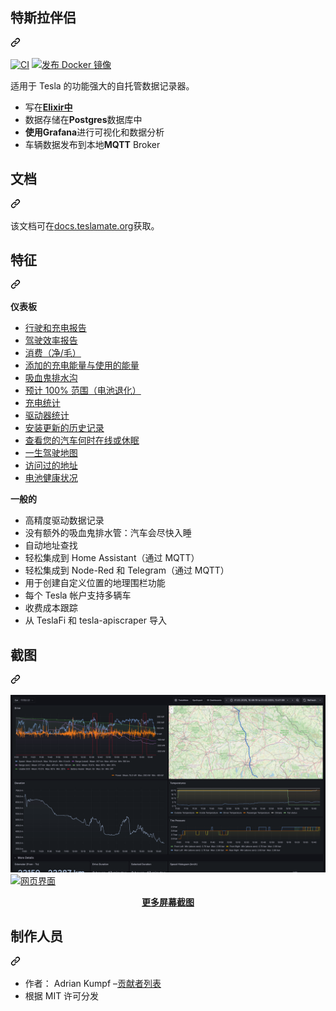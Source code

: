 <div class="Box-sc-g0xbh4-0 bJMeLZ js-snippet-clipboard-copy-unpositioned" data-hpc="true"><article class="markdown-body entry-content container-lg" itemprop="text"><div class="markdown-heading" dir="auto"><h1 tabindex="-1" class="heading-element" dir="auto"><font style="vertical-align: inherit;"><font style="vertical-align: inherit;">特斯拉伴侣</font></font></h1><a id="user-content-teslamate" class="anchor" aria-label="永久链接：特斯拉伴侣" href="#teslamate"><svg class="octicon octicon-link" viewBox="0 0 16 16" version="1.1" width="16" height="16" aria-hidden="true"><path d="m7.775 3.275 1.25-1.25a3.5 3.5 0 1 1 4.95 4.95l-2.5 2.5a3.5 3.5 0 0 1-4.95 0 .751.751 0 0 1 .018-1.042.751.751 0 0 1 1.042-.018 1.998 1.998 0 0 0 2.83 0l2.5-2.5a2.002 2.002 0 0 0-2.83-2.83l-1.25 1.25a.751.751 0 0 1-1.042-.018.751.751 0 0 1-.018-1.042Zm-4.69 9.64a1.998 1.998 0 0 0 2.83 0l1.25-1.25a.751.751 0 0 1 1.042.018.751.751 0 0 1 .018 1.042l-1.25 1.25a3.5 3.5 0 1 1-4.95-4.95l2.5-2.5a3.5 3.5 0 0 1 4.95 0 .751.751 0 0 1-.018 1.042.751.751 0 0 1-1.042.018 1.998 1.998 0 0 0-2.83 0l-2.5 2.5a1.998 1.998 0 0 0 0 2.83Z"></path></svg></a></div>
<p dir="auto"><a href="https://github.com/teslamate-org/teslamate/actions/workflows/elixir.yml"><img src="https://github.com/teslamate-org/teslamate/actions/workflows/elixir.yml/badge.svg" alt="CI" style="max-width: 100%;"></a>
<a href="https://github.com/teslamate-org/teslamate/actions/workflows/buildx.yml"><img src="https://github.com/teslamate-org/teslamate/actions/workflows/buildx.yml/badge.svg" alt="发布 Docker 镜像" style="max-width: 100%;"></a>
<a href="https://coveralls.io/github/teslamate-org/teslamate?branch=master" rel="nofollow"><img src="https://camo.githubusercontent.com/347bee44ca499d4b10912bd082abec964112133d0992cd829693f3120c94c3c0/68747470733a2f2f636f766572616c6c732e696f2f7265706f732f6769746875622f7465736c616d6174652d6f72672f7465736c616d6174652f62616467652e7376673f6272616e63683d6d6173746572" alt="" data-canonical-src="https://coveralls.io/repos/github/teslamate-org/teslamate/badge.svg?branch=master" style="max-width: 100%;"></a>
<a href="https://hub.docker.com/r/teslamate/teslamate" rel="nofollow"><img src="https://camo.githubusercontent.com/93595e5603ed58f304aa59c15c0f0b78aa4c45da9400d8a35df7c22cbc5a86a3/68747470733a2f2f696d672e736869656c64732e696f2f646f636b65722f762f7465736c616d6174652f7465736c616d6174652f6c6174657374" alt="" data-canonical-src="https://img.shields.io/docker/v/teslamate/teslamate/latest" style="max-width: 100%;"></a>
<a href="https://hub.docker.com/r/teslamate/teslamate" rel="nofollow"><img src="https://camo.githubusercontent.com/8c6c774b45d0eb8b396ae891277d908588d3a32695f25cfb052f78e698cc53b1/68747470733a2f2f696d672e736869656c64732e696f2f646f636b65722f696d6167652d73697a652f7465736c616d6174652f7465736c616d6174652f6c6174657374" alt="" data-canonical-src="https://img.shields.io/docker/image-size/teslamate/teslamate/latest" style="max-width: 100%;"></a>
<a href="https://hub.docker.com/r/teslamate/teslamate" rel="nofollow"><img src="https://camo.githubusercontent.com/825e098e759fad6efce30b07491a9541d540d05820258020556f42a2d7b55d31/68747470733a2f2f696d672e736869656c64732e696f2f646f636b65722f70756c6c732f7465736c616d6174652f7465736c616d6174653f636f6c6f723d253233303939636563" alt="" data-canonical-src="https://img.shields.io/docker/pulls/teslamate/teslamate?color=%23099cec" style="max-width: 100%;"></a></p>
<p dir="auto"><font style="vertical-align: inherit;"><font style="vertical-align: inherit;">适用于 Tesla 的功能强大的自托管数据记录器。</font></font></p>
<ul dir="auto">
<li><font style="vertical-align: inherit;"><font style="vertical-align: inherit;">写在</font></font><strong><a href="https://elixir-lang.org/" rel="nofollow"><font style="vertical-align: inherit;"><font style="vertical-align: inherit;">Elixir中</font></font></a></strong></li>
<li><font style="vertical-align: inherit;"><font style="vertical-align: inherit;">数据存储在</font></font><strong><font style="vertical-align: inherit;"><font style="vertical-align: inherit;">Postgres</font></font></strong><font style="vertical-align: inherit;"><font style="vertical-align: inherit;">数据库中</font></font></li>
<li><font style="vertical-align: inherit;"><strong><font style="vertical-align: inherit;">使用Grafana</font></strong><font style="vertical-align: inherit;">进行可视化和数据分析</font></font><strong><font style="vertical-align: inherit;"></font></strong></li>
<li><font style="vertical-align: inherit;"><font style="vertical-align: inherit;">车辆数据发布到本地</font></font><strong><font style="vertical-align: inherit;"><font style="vertical-align: inherit;">MQTT</font></font></strong><font style="vertical-align: inherit;"><font style="vertical-align: inherit;"> Broker</font></font></li>
</ul>
<div class="markdown-heading" dir="auto"><h2 tabindex="-1" class="heading-element" dir="auto"><font style="vertical-align: inherit;"><font style="vertical-align: inherit;">文档</font></font></h2><a id="user-content-documentation" class="anchor" aria-label="永久链接：文档" href="#documentation"><svg class="octicon octicon-link" viewBox="0 0 16 16" version="1.1" width="16" height="16" aria-hidden="true"><path d="m7.775 3.275 1.25-1.25a3.5 3.5 0 1 1 4.95 4.95l-2.5 2.5a3.5 3.5 0 0 1-4.95 0 .751.751 0 0 1 .018-1.042.751.751 0 0 1 1.042-.018 1.998 1.998 0 0 0 2.83 0l2.5-2.5a2.002 2.002 0 0 0-2.83-2.83l-1.25 1.25a.751.751 0 0 1-1.042-.018.751.751 0 0 1-.018-1.042Zm-4.69 9.64a1.998 1.998 0 0 0 2.83 0l1.25-1.25a.751.751 0 0 1 1.042.018.751.751 0 0 1 .018 1.042l-1.25 1.25a3.5 3.5 0 1 1-4.95-4.95l2.5-2.5a3.5 3.5 0 0 1 4.95 0 .751.751 0 0 1-.018 1.042.751.751 0 0 1-1.042.018 1.998 1.998 0 0 0-2.83 0l-2.5 2.5a1.998 1.998 0 0 0 0 2.83Z"></path></svg></a></div>
<p dir="auto"><font style="vertical-align: inherit;"><font style="vertical-align: inherit;">该文档可在</font></font><a href="https://docs.teslamate.org/" rel="nofollow"><font style="vertical-align: inherit;"><font style="vertical-align: inherit;">docs.teslamate.org</font></font></a><font style="vertical-align: inherit;"><font style="vertical-align: inherit;">获取。</font></font></p>
<div class="markdown-heading" dir="auto"><h2 tabindex="-1" class="heading-element" dir="auto"><font style="vertical-align: inherit;"><font style="vertical-align: inherit;">特征</font></font></h2><a id="user-content-features" class="anchor" aria-label="永久链接：特点" href="#features"><svg class="octicon octicon-link" viewBox="0 0 16 16" version="1.1" width="16" height="16" aria-hidden="true"><path d="m7.775 3.275 1.25-1.25a3.5 3.5 0 1 1 4.95 4.95l-2.5 2.5a3.5 3.5 0 0 1-4.95 0 .751.751 0 0 1 .018-1.042.751.751 0 0 1 1.042-.018 1.998 1.998 0 0 0 2.83 0l2.5-2.5a2.002 2.002 0 0 0-2.83-2.83l-1.25 1.25a.751.751 0 0 1-1.042-.018.751.751 0 0 1-.018-1.042Zm-4.69 9.64a1.998 1.998 0 0 0 2.83 0l1.25-1.25a.751.751 0 0 1 1.042.018.751.751 0 0 1 .018 1.042l-1.25 1.25a3.5 3.5 0 1 1-4.95-4.95l2.5-2.5a3.5 3.5 0 0 1 4.95 0 .751.751 0 0 1-.018 1.042.751.751 0 0 1-1.042.018 1.998 1.998 0 0 0-2.83 0l-2.5 2.5a1.998 1.998 0 0 0 0 2.83Z"></path></svg></a></div>
<p dir="auto"><strong><font style="vertical-align: inherit;"><font style="vertical-align: inherit;">仪表板</font></font></strong></p>
<ul dir="auto">
<li><a href="https://docs.teslamate.org/docs/screenshots#charging-details" rel="nofollow"><font style="vertical-align: inherit;"><font style="vertical-align: inherit;">行驶和充电报告</font></font></a></li>
<li><a href="https://docs.teslamate.org/docs/screenshots#efficiency" rel="nofollow"><font style="vertical-align: inherit;"><font style="vertical-align: inherit;">驾驶效率报告</font></font></a></li>
<li><a href="https://docs.teslamate.org/docs/screenshots#efficiency" rel="nofollow"><font style="vertical-align: inherit;"><font style="vertical-align: inherit;">消费（净/毛）</font></font></a></li>
<li><a href="https://docs.teslamate.org/docs/screenshots#charges" rel="nofollow"><font style="vertical-align: inherit;"><font style="vertical-align: inherit;">添加的充电能量与使用的能量</font></font></a></li>
<li><a href="https://docs.teslamate.org/docs/screenshots#vampire-drain" rel="nofollow"><font style="vertical-align: inherit;"><font style="vertical-align: inherit;">吸血鬼排水沟</font></font></a></li>
<li><a href="https://docs.teslamate.org/docs/screenshots#projected-range" rel="nofollow"><font style="vertical-align: inherit;"><font style="vertical-align: inherit;">预计 100% 范围（电池退化）</font></font></a></li>
<li><a href="https://docs.teslamate.org/docs/screenshots#charging-stats" rel="nofollow"><font style="vertical-align: inherit;"><font style="vertical-align: inherit;">充电统计</font></font></a></li>
<li><a href="https://docs.teslamate.org/docs/screenshots#drive-stats" rel="nofollow"><font style="vertical-align: inherit;"><font style="vertical-align: inherit;">驱动器统计</font></font></a></li>
<li><a href="https://docs.teslamate.org/docs/screenshots#updates" rel="nofollow"><font style="vertical-align: inherit;"><font style="vertical-align: inherit;">安装更新的历史记录</font></font></a></li>
<li><a href="https://docs.teslamate.org/docs/screenshots#states" rel="nofollow"><font style="vertical-align: inherit;"><font style="vertical-align: inherit;">查看您的汽车何时在线或休眠</font></font></a></li>
<li><a href="https://docs.teslamate.org/docs/screenshots/#lifetime-driving-map" rel="nofollow"><font style="vertical-align: inherit;"><font style="vertical-align: inherit;">一生驾驶地图</font></font></a></li>
<li><a href="https://docs.teslamate.org/docs/screenshots/#visited-addresses" rel="nofollow"><font style="vertical-align: inherit;"><font style="vertical-align: inherit;">访问过的地址</font></font></a></li>
<li><a href="https://docs.teslamate.org/docs/screenshots/#battery-health" rel="nofollow"><font style="vertical-align: inherit;"><font style="vertical-align: inherit;">电池健康状况</font></font></a></li>
</ul>
<p dir="auto"><strong><font style="vertical-align: inherit;"><font style="vertical-align: inherit;">一般的</font></font></strong></p>
<ul dir="auto">
<li><font style="vertical-align: inherit;"><font style="vertical-align: inherit;">高精度驱动数据记录</font></font></li>
<li><font style="vertical-align: inherit;"><font style="vertical-align: inherit;">没有额外的吸血鬼排水管：汽车会尽快入睡</font></font></li>
<li><font style="vertical-align: inherit;"><font style="vertical-align: inherit;">自动地址查找</font></font></li>
<li><font style="vertical-align: inherit;"><font style="vertical-align: inherit;">轻松集成到 Home Assistant（通过 MQTT）</font></font></li>
<li><font style="vertical-align: inherit;"><font style="vertical-align: inherit;">轻松集成到 Node-Red 和 Telegram（通过 MQTT）</font></font></li>
<li><font style="vertical-align: inherit;"><font style="vertical-align: inherit;">用于创建自定义位置的地理围栏功能</font></font></li>
<li><font style="vertical-align: inherit;"><font style="vertical-align: inherit;">每个 Tesla 帐户支持多辆车</font></font></li>
<li><font style="vertical-align: inherit;"><font style="vertical-align: inherit;">收费成本跟踪</font></font></li>
<li><font style="vertical-align: inherit;"><font style="vertical-align: inherit;">从 TeslaFi 和 tesla-apiscraper 导入</font></font></li>
</ul>
<div class="markdown-heading" dir="auto"><h2 tabindex="-1" class="heading-element" dir="auto"><font style="vertical-align: inherit;"><font style="vertical-align: inherit;">截图</font></font></h2><a id="user-content-screenshots" class="anchor" aria-label="永久链接：屏幕截图" href="#screenshots"><svg class="octicon octicon-link" viewBox="0 0 16 16" version="1.1" width="16" height="16" aria-hidden="true"><path d="m7.775 3.275 1.25-1.25a3.5 3.5 0 1 1 4.95 4.95l-2.5 2.5a3.5 3.5 0 0 1-4.95 0 .751.751 0 0 1 .018-1.042.751.751 0 0 1 1.042-.018 1.998 1.998 0 0 0 2.83 0l2.5-2.5a2.002 2.002 0 0 0-2.83-2.83l-1.25 1.25a.751.751 0 0 1-1.042-.018.751.751 0 0 1-.018-1.042Zm-4.69 9.64a1.998 1.998 0 0 0 2.83 0l1.25-1.25a.751.751 0 0 1 1.042.018.751.751 0 0 1 .018 1.042l-1.25 1.25a3.5 3.5 0 1 1-4.95-4.95l2.5-2.5a3.5 3.5 0 0 1 4.95 0 .751.751 0 0 1-.018 1.042.751.751 0 0 1-1.042.018 1.998 1.998 0 0 0-2.83 0l-2.5 2.5a1.998 1.998 0 0 0 0 2.83Z"></path></svg></a></div>
<p dir="auto"><a target="_blank" rel="noopener noreferrer" href="https://github.com/teslamate-org/teslamate/blob/master/website/static/screenshots/drive.png"><img src="https://github.com/teslamate-org/teslamate/raw/master/website/static/screenshots/drive.png" alt="驱动器详细信息" style="max-width: 100%;"></a>
<a target="_blank" rel="noopener noreferrer" href="https://github.com/teslamate-org/teslamate/blob/master/website/static/screenshots/web_interface.png"><img src="https://github.com/teslamate-org/teslamate/raw/master/website/static/screenshots/web_interface.png" alt="网页界面" style="max-width: 100%;"></a></p>
<p align="center" dir="auto">
  <strong><a href="https://docs.teslamate.org/docs/screenshots" rel="nofollow"><font style="vertical-align: inherit;"><font style="vertical-align: inherit;">更多屏幕截图</font></font></a></strong>
</p>
<div class="markdown-heading" dir="auto"><h2 tabindex="-1" class="heading-element" dir="auto"><font style="vertical-align: inherit;"><font style="vertical-align: inherit;">制作人员</font></font></h2><a id="user-content-credits" class="anchor" aria-label="永久链接：学分" href="#credits"><svg class="octicon octicon-link" viewBox="0 0 16 16" version="1.1" width="16" height="16" aria-hidden="true"><path d="m7.775 3.275 1.25-1.25a3.5 3.5 0 1 1 4.95 4.95l-2.5 2.5a3.5 3.5 0 0 1-4.95 0 .751.751 0 0 1 .018-1.042.751.751 0 0 1 1.042-.018 1.998 1.998 0 0 0 2.83 0l2.5-2.5a2.002 2.002 0 0 0-2.83-2.83l-1.25 1.25a.751.751 0 0 1-1.042-.018.751.751 0 0 1-.018-1.042Zm-4.69 9.64a1.998 1.998 0 0 0 2.83 0l1.25-1.25a.751.751 0 0 1 1.042.018.751.751 0 0 1 .018 1.042l-1.25 1.25a3.5 3.5 0 1 1-4.95-4.95l2.5-2.5a3.5 3.5 0 0 1 4.95 0 .751.751 0 0 1-.018 1.042.751.751 0 0 1-1.042.018 1.998 1.998 0 0 0-2.83 0l-2.5 2.5a1.998 1.998 0 0 0 0 2.83Z"></path></svg></a></div>
<ul dir="auto">
<li><font style="vertical-align: inherit;"><font style="vertical-align: inherit;">作者： Adrian Kumpf –</font></font><a href="https://github.com/teslamate-org/teslamate/graphs/contributors"><font style="vertical-align: inherit;"><font style="vertical-align: inherit;">贡献者列表</font></font></a></li>
<li><font style="vertical-align: inherit;"><font style="vertical-align: inherit;">根据 MIT 许可分发</font></font></li>
</ul>
</article></div>
